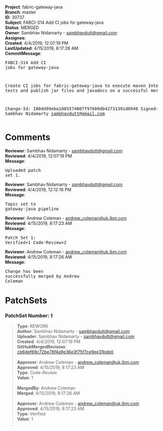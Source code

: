 <strong>Project</strong>: fabric-gateway-java<br><strong>Branch</strong>: master<br><strong>ID</strong>: 30737<br><strong>Subject</strong>: FABCI-314 Add CI jobs for gateway-java<br><strong>Status</strong>: MERGED<br><strong>Owner</strong>: Sambhav Nidamarty - sambhavdutt@gmail.com<br><strong>Assignee</strong>:<br><strong>Created</strong>: 4/4/2019, 12:07:19 PM<br><strong>LastUpdated</strong>: 4/15/2019, 8:17:26 AM<br><strong>CommitMessage</strong>:<br><pre>FABCI-314 Add CI jobs for gateway-java

Create CI jobs for fabric-gateway-java to execute
maven Integration tests and publish jar files and
javadocs on a successful merge

Change-Id: I80dd99eba1085574007f97609db42731391d0948
Signed-off-by: Sambhav Nidamarty <sambhavdutt@gmail.com>
</pre><h1>Comments</h1><strong>Reviewer</strong>: Sambhav Nidamarty - sambhavdutt@gmail.com<br><strong>Reviewed</strong>: 4/4/2019, 12:07:19 PM<br><strong>Message</strong>: <pre>Uploaded patch set 1.</pre><strong>Reviewer</strong>: Sambhav Nidamarty - sambhavdutt@gmail.com<br><strong>Reviewed</strong>: 4/4/2019, 12:12:16 PM<br><strong>Message</strong>: <pre>Topic set to gateway-java pipeline</pre><strong>Reviewer</strong>: Andrew Coleman - andrew_coleman@uk.ibm.com<br><strong>Reviewed</strong>: 4/15/2019, 8:17:23 AM<br><strong>Message</strong>: <pre>Patch Set 1: Verified+1 Code-Review+2</pre><strong>Reviewer</strong>: Andrew Coleman - andrew_coleman@uk.ibm.com<br><strong>Reviewed</strong>: 4/15/2019, 8:17:26 AM<br><strong>Message</strong>: <pre>Change has been successfully merged by Andrew Coleman</pre><h1>PatchSets</h1><h3>PatchSet Number: 1</h3><blockquote><strong>Type</strong>: REWORK<br><strong>Author</strong>: Sambhav Nidamarty - sambhavdutt@gmail.com<br><strong>Uploader</strong>: Sambhav Nidamarty - sambhavdutt@gmail.com<br><strong>Created</strong>: 4/4/2019, 12:07:19 PM<br><strong>GitHubMergedRevision</strong>: [cb6def69c72be78f4a9e36e3f75f7ce9ee31bde0](https://github.com/hyperledger-gerrit-archive/fabric-gateway-java/commit/cb6def69c72be78f4a9e36e3f75f7ce9ee31bde0)<br><br><strong>Approver</strong>: Andrew Coleman - andrew_coleman@uk.ibm.com<br><strong>Approved</strong>: 4/15/2019, 8:17:23 AM<br><strong>Type</strong>: Code-Review<br><strong>Value</strong>: 1<br><br><strong>MergedBy</strong>: Andrew Coleman<br><strong>Merged</strong>: 4/15/2019, 8:17:26 AM<br><br><strong>Approver</strong>: Andrew Coleman - andrew_coleman@uk.ibm.com<br><strong>Approved</strong>: 4/15/2019, 8:17:23 AM<br><strong>Type</strong>: Verified<br><strong>Value</strong>: 1<br><br></blockquote>